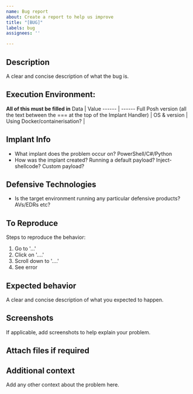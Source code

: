 ```yaml
---
name: Bug report
about: Create a report to help us improve
title: "[BUG]"
labels: bug
assignees: ''

---
```


## Description

A clear and concise description of what the bug is.

## Execution Environment:
**All of this must be filled in**
Data | Value
------ | ------
Full Posh version (all the text between the === at the top of the Implant Handler) | <version data here>
OS & version | <os data here>
Using Docker/containerisation? | <container data here>

## Implant Info
* What implant does the problem occur on? PowerShell/C#/Python
* How was the implant created? Running a default payload? Inject-shellcode? Custom payload?

## Defensive Technologies
* Is the target environment running any particular defensive products? AVs/EDRs etc?

## To Reproduce 
Steps to reproduce the behavior:
1. Go to '...'
2. Click on '....'
3. Scroll down to '....'
4. See error

## Expected behavior
A clear and concise description of what you expected to happen.

## Screenshots
If applicable, add screenshots to help explain your problem.

## Attach files if required

## Additional context

Add any other context about the problem here.
